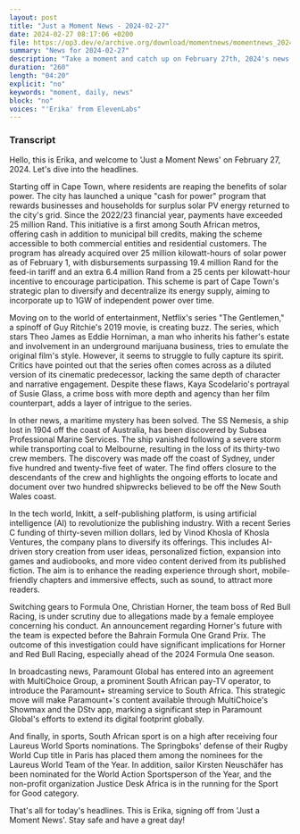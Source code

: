 ```yaml
---
layout: post
title: "Just a Moment News - 2024-02-27"
date: 2024-02-27 08:17:06 +0200
file: https://op3.dev/e/archive.org/download/momentnews/momentnews_2024-02-27.mp3
summary: "News for 2024-02-27"
description: "Take a moment and catch up on February 27th, 2024's news."
duration: "260"
length: "04:20"
explicit: "no"
keywords: "moment, daily, news"
block: "no"
voices: "'Erika' from ElevenLabs"
---
```


### Transcript

Hello, this is Erika, and welcome to 'Just a Moment News' on February 27, 2024. Let's dive into the headlines.

Starting off in Cape Town, where residents are reaping the benefits of solar power. The city has launched a unique "cash for power" program that rewards businesses and households for surplus solar PV energy returned to the city's grid. Since the 2022/23 financial year, payments have exceeded 25 million Rand. This initiative is a first among South African metros, offering cash in addition to municipal bill credits, making the scheme accessible to both commercial entities and residential customers. The program has already acquired over 25 million kilowatt-hours of solar power as of February 1, with disbursements surpassing 19.4 million Rand for the feed-in tariff and an extra 6.4 million Rand from a 25 cents per kilowatt-hour incentive to encourage participation. This scheme is part of Cape Town's strategic plan to diversify and decentralize its energy supply, aiming to incorporate up to 1GW of independent power over time.

Moving on to the world of entertainment, Netflix's series "The Gentlemen," a spinoff of Guy Ritchie's 2019 movie, is creating buzz. The series, which stars Theo James as Eddie Horniman, a man who inherits his father's estate and involvement in an underground marijuana business, tries to emulate the original film's style. However, it seems to struggle to fully capture its spirit. Critics have pointed out that the series often comes across as a diluted version of its cinematic predecessor, lacking the same depth of character and narrative engagement. Despite these flaws, Kaya Scodelario's portrayal of Susie Glass, a crime boss with more depth and agency than her film counterpart, adds a layer of intrigue to the series.

In other news, a maritime mystery has been solved. The SS Nemesis, a ship lost in 1904 off the coast of Australia, has been discovered by Subsea Professional Marine Services. The ship vanished following a severe storm while transporting coal to Melbourne, resulting in the loss of its thirty-two crew members. The discovery was made off the coast of Sydney, under five hundred and twenty-five feet of water. The find offers closure to the descendants of the crew and highlights the ongoing efforts to locate and document over two hundred shipwrecks believed to be off the New South Wales coast.

In the tech world, Inkitt, a self-publishing platform, is using artificial intelligence (AI) to revolutionize the publishing industry. With a recent Series C funding of thirty-seven million dollars, led by Vinod Khosla of Khosla Ventures, the company plans to diversify its offerings. This includes AI-driven story creation from user ideas, personalized fiction, expansion into games and audiobooks, and more video content derived from its published fiction. The aim is to enhance the reading experience through short, mobile-friendly chapters and immersive effects, such as sound, to attract more readers.

Switching gears to Formula One, Christian Horner, the team boss of Red Bull Racing, is under scrutiny due to allegations made by a female employee concerning his conduct. An announcement regarding Horner's future with the team is expected before the Bahrain Formula One Grand Prix. The outcome of this investigation could have significant implications for Horner and Red Bull Racing, especially ahead of the 2024 Formula One season.

In broadcasting news, Paramount Global has entered into an agreement with MultiChoice Group, a prominent South African pay-TV operator, to introduce the Paramount+ streaming service to South Africa. This strategic move will make Paramount+'s content available through MultiChoice's Showmax and the DStv app, marking a significant step in Paramount Global's efforts to extend its digital footprint globally.

And finally, in sports, South African sport is on a high after receiving four Laureus World Sports nominations. The Springboks' defense of their Rugby World Cup title in Paris has placed them among the nominees for the Laureus World Team of the Year. In addition, sailor Kirsten Neuschäfer has been nominated for the World Action Sportsperson of the Year, and the non-profit organization Justice Desk Africa is in the running for the Sport for Good category.

That's all for today's headlines. This is Erika, signing off from 'Just a Moment News'. Stay safe and have a great day!

